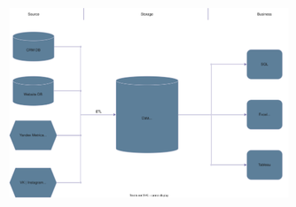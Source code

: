 ![Analytic solution architecture](https://github.com/atsterq/DE-101/blob/main/Module%201/Analytic%20solution%20architercture.drawio.svg)
